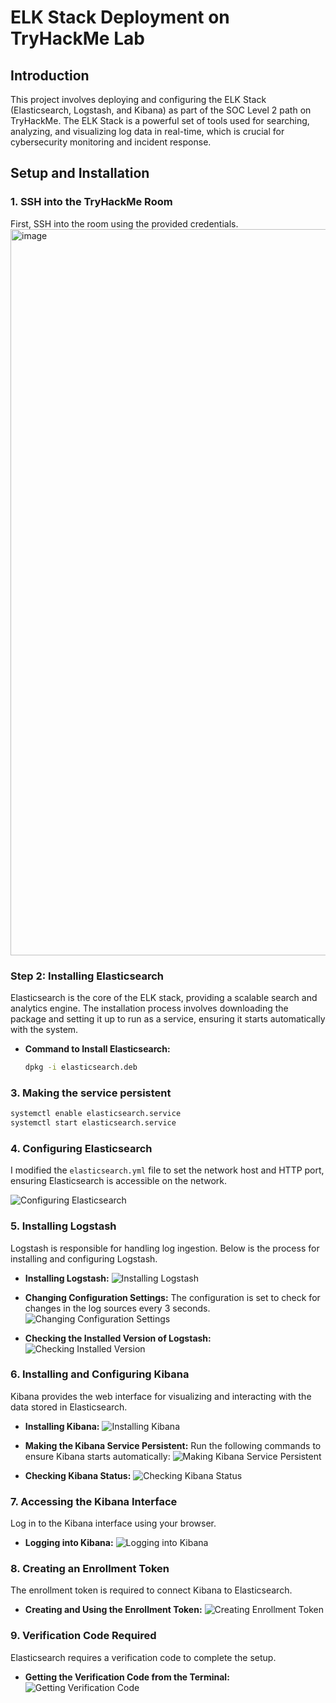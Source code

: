 # ELK Stack Deployment on TryHackMe Lab
## Introduction
This project involves deploying and configuring the ELK Stack (Elasticsearch, Logstash, and Kibana) as part of the SOC Level 2 path on TryHackMe. The ELK Stack is a powerful set of tools used for searching, analyzing, and visualizing log data in real-time, which is crucial for cybersecurity monitoring and incident response.

## Setup and Installation
### 1. SSH into the TryHackMe Room
First, SSH into the room using the provided credentials.
<img width="1162" alt="image" src="https://github.com/user-attachments/assets/533b6b0c-0739-42d4-9499-6096bb3ace86">
### Step 2: Installing Elasticsearch
Elasticsearch is the core of the ELK stack, providing a scalable search and analytics engine. The installation process involves downloading the package and setting it up to run as a service, ensuring it starts automatically with the system.
- **Command to Install Elasticsearch:**
  ```bash
  dpkg -i elasticsearch.deb

### 3. Making the service persistent
```bash
systemctl enable elasticsearch.service
systemctl start elasticsearch.service
```

### 4. Configuring Elasticsearch
I modified the `elasticsearch.yml` file to set the network host and HTTP port, ensuring Elasticsearch is accessible on the network.

![Configuring Elasticsearch](https://github.com/user-attachments/assets/6c465e82-6e28-403a-b348-3700baa910be)

### 5. Installing Logstash
Logstash is responsible for handling log ingestion. Below is the process for installing and configuring Logstash.

- **Installing Logstash:**
  ![Installing Logstash](picture_below)

- **Changing Configuration Settings:**
  The configuration is set to check for changes in the log sources every 3 seconds.
  ![Changing Configuration Settings](picture_below)

- **Checking the Installed Version of Logstash:**
  ![Checking Installed Version](picture_below)

### 6. Installing and Configuring Kibana
Kibana provides the web interface for visualizing and interacting with the data stored in Elasticsearch.

- **Installing Kibana:**
  ![Installing Kibana](picture_below)

- **Making the Kibana Service Persistent:**
  Run the following commands to ensure Kibana starts automatically:
  ![Making Kibana Service Persistent](picture_below)

- **Checking Kibana Status:**
  ![Checking Kibana Status](picture_below)

### 7. Accessing the Kibana Interface
Log in to the Kibana interface using your browser.

- **Logging into Kibana:**
  ![Logging into Kibana](picture_below)

### 8. Creating an Enrollment Token
The enrollment token is required to connect Kibana to Elasticsearch.

- **Creating and Using the Enrollment Token:**
  ![Creating Enrollment Token](picture_below)

### 9. Verification Code Required
Elasticsearch requires a verification code to complete the setup.

- **Getting the Verification Code from the Terminal:**
  ![Getting Verification Code](picture_below)
```
